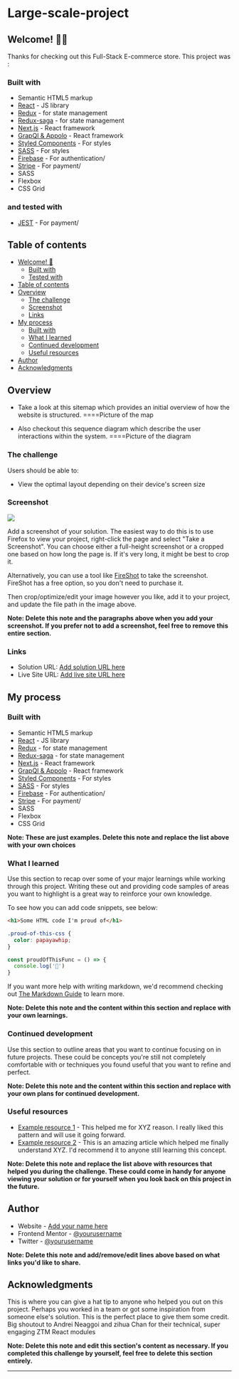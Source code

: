 # Large-scale-project
## Welcome! 👋🏾

Thanks for checking out this Full-Stack E-commerce store.
This project was :

### Built with

- Semantic HTML5 markup
- [React](https://reactjs.org/) - JS library
- [Redux](https://reactjs.org/) - for state management
- [Redux-saga](https://reactjs.org/) - for state management
- [Next.js](https://nextjs.org/) - React framework
- [GrapQl & Appolo](https://nextjs.org/) - React framework
- [Styled Components](https://styled-components.com/) - For styles
- [SASS](https://sass-lang.com/documentation) - For styles
- [Firebase](https://firebase.google.com/) - For authentication/
- [Stripe](https://firebase.google.com/) - For payment/
- SASS
- Flexbox
- CSS Grid
  
### and tested with

- [JEST](https://firebase.google.com/) - For payment/


## Table of contents

- [Welcome! 👋](#welcome-)
  - [Built with](#built-with)
  - [Tested with](#tested-with)
- [Table of contents](#table-of-contents)
- [Overview](#overview)
  - [The challenge](#the-challenge)
  - [Screenshot](#screenshot)
  - [Links](#links)
- [My process](#my-process)
  - [Built with](#built-with-1)
  - [What I learned](#what-i-learned)
  - [Continued development](#continued-development)
  - [Useful resources](#useful-resources)
- [Author](#author)
- [Acknowledgments](#acknowledgments)


## Overview
  - Take a look at this sitemap which provides an initial overview of how the website is structured.
====Picture of the map

 - Also checkout this sequence diagram which describe the user interactions within the system.
====Picture of the diagram

### The challenge


Users should be able to:

- View the optimal layout depending on their device's screen size

### Screenshot

![](./screenshot.jpg)

Add a screenshot of your solution. The easiest way to do this is to use Firefox to view your project, right-click the page and select "Take a Screenshot". You can choose either a full-height screenshot or a cropped one based on how long the page is. If it's very long, it might be best to crop it.

Alternatively, you can use a tool like [FireShot](https://getfireshot.com/) to take the screenshot. FireShot has a free option, so you don't need to purchase it. 

Then crop/optimize/edit your image however you like, add it to your project, and update the file path in the image above.

**Note: Delete this note and the paragraphs above when you add your screenshot. If you prefer not to add a screenshot, feel free to remove this entire section.**

### Links

- Solution URL: [Add solution URL here](https://your-solution-url.com)
- Live Site URL: [Add live site URL here](https://your-live-site-url.com)

## My process

### Built with

- Semantic HTML5 markup
- [React](https://reactjs.org/) - JS library
- [Redux](https://reactjs.org/) - for state management
- [Redux-saga](https://reactjs.org/) - for state management
- [Next.js](https://nextjs.org/) - React framework
- [GrapQl & Appolo](https://nextjs.org/) - React framework
- [Styled Components](https://styled-components.com/) - For styles
- [SASS](https://sass-lang.com/documentation) - For styles
- [Firebase](https://firebase.google.com/) - For authentication/
- [Stripe](https://firebase.google.com/) - For payment/
- SASS
- Flexbox
- CSS Grid

**Note: These are just examples. Delete this note and replace the list above with your own choices**

### What I learned

Use this section to recap over some of your major learnings while working through this project. Writing these out and providing code samples of areas you want to highlight is a great way to reinforce your own knowledge.

To see how you can add code snippets, see below:

```html
<h1>Some HTML code I'm proud of</h1>
```
```css
.proud-of-this-css {
  color: papayawhip;
}
```
```js
const proudOfThisFunc = () => {
  console.log('🎉')
}
```

If you want more help with writing markdown, we'd recommend checking out [The Markdown Guide](https://www.markdownguide.org/) to learn more.

**Note: Delete this note and the content within this section and replace with your own learnings.**

### Continued development

Use this section to outline areas that you want to continue focusing on in future projects. These could be concepts you're still not completely comfortable with or techniques you found useful that you want to refine and perfect.

**Note: Delete this note and the content within this section and replace with your own plans for continued development.**

### Useful resources

- [Example resource 1](https://www.example.com) - This helped me for XYZ reason. I really liked this pattern and will use it going forward.
- [Example resource 2](https://www.example.com) - This is an amazing article which helped me finally understand XYZ. I'd recommend it to anyone still learning this concept.

**Note: Delete this note and replace the list above with resources that helped you during the challenge. These could come in handy for anyone viewing your solution or for yourself when you look back on this project in the future.**

## Author

- Website - [Add your name here](https://www.your-site.com)
- Frontend Mentor - [@yourusername](https://www.frontendmentor.io/profile/yourusername)
- Twitter - [@yourusername](https://www.twitter.com/yourusername)

**Note: Delete this note and add/remove/edit lines above based on what links you'd like to share.**

## Acknowledgments

This is where you can give a hat tip to anyone who helped you out on this project. Perhaps you worked in a team or got some inspiration from someone else's solution. This is the perfect place to give them some credit.
Big shoutout to Andrei Neaggoi and zihua Chan for their technical, super engaging ZTM React modules

**Note: Delete this note and edit this section's content as necessary. If you completed this challenge by yourself, feel free to delete this section entirely.**
****
